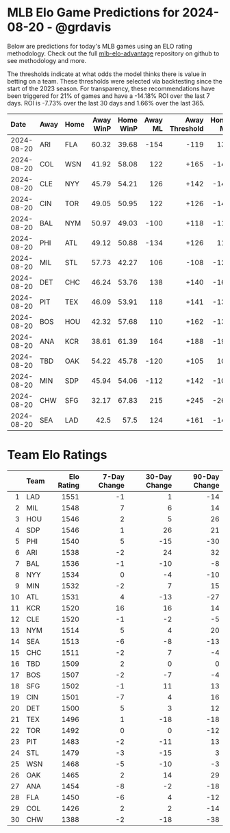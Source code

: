 # MLB Elo Game Predictions for 2024-08-20 - @grdavis
Below are predictions for today's MLB games using an ELO rating methodology. Check out the full [mlb-elo-advantage](https://github.com/grdavis/mlb-elo-advantage) repository on github to see methodology and more.

The thresholds indicate at what odds the model thinks there is value in betting on a team. These thresholds were selected via backtesting since the start of the 2023 season. For transparency, these recommendations have been triggered for 21% of games and have a -14.18% ROI over the last 7 days. ROI is -7.73% over the last 30 days and 1.66% over the last 365.

| Date       | Away   | Home   |   Away WinP |   Home WinP |   Away ML |   Away Threshold |   Home ML |   Home Threshold |
|:-----------|:-------|:-------|------------:|------------:|----------:|-----------------:|----------:|-----------------:|
| 2024-08-20 | ARI    | FLA    |       60.32 |       39.68 |      -154 |             -119 |       130 |             +180 |
| 2024-08-20 | COL    | WSN    |       41.92 |       58.08 |       122 |             +165 |      -144 |             -110 |
| 2024-08-20 | CLE    | NYY    |       45.79 |       54.21 |       126 |             +142 |      -148 |             +105 |
| 2024-08-20 | CIN    | TOR    |       49.05 |       50.95 |       122 |             +126 |      -144 |             +118 |
| 2024-08-20 | BAL    | NYM    |       50.97 |       49.03 |      -100 |             +118 |      -118 |             +126 |
| 2024-08-20 | PHI    | ATL    |       49.12 |       50.88 |      -134 |             +126 |       114 |             +118 |
| 2024-08-20 | MIL    | STL    |       57.73 |       42.27 |       106 |             -108 |      -124 |             +163 |
| 2024-08-20 | DET    | CHC    |       46.24 |       53.76 |       138 |             +140 |      -164 |             +106 |
| 2024-08-20 | PIT    | TEX    |       46.09 |       53.91 |       118 |             +141 |      -138 |             +106 |
| 2024-08-20 | BOS    | HOU    |       42.32 |       57.68 |       110 |             +162 |      -130 |             -108 |
| 2024-08-20 | ANA    | KCR    |       38.61 |       61.39 |       164 |             +188 |      -196 |             -124 |
| 2024-08-20 | TBD    | OAK    |       54.22 |       45.78 |      -120 |             +105 |       102 |             +142 |
| 2024-08-20 | MIN    | SDP    |       45.94 |       54.06 |      -112 |             +142 |      -104 |             +105 |
| 2024-08-20 | CHW    | SFG    |       32.17 |       67.83 |       215 |             +245 |      -260 |             -157 |
| 2024-08-20 | SEA    | LAD    |       42.5  |       57.5  |       124 |             +161 |      -146 |             -107 |

# Team Elo Ratings
|    | Team   |   Elo Rating |   7-Day Change |   30-Day Change |   90-Day Change |
|---:|:-------|-------------:|---------------:|----------------:|----------------:|
|  1 | LAD    |         1551 |             -1 |               1 |             -14 |
|  2 | MIL    |         1548 |              7 |               6 |              14 |
|  3 | HOU    |         1546 |              2 |               5 |              26 |
|  4 | SDP    |         1546 |              1 |              26 |              21 |
|  5 | PHI    |         1540 |              5 |             -15 |             -30 |
|  6 | ARI    |         1538 |             -2 |              24 |              32 |
|  7 | BAL    |         1536 |             -1 |             -10 |              -8 |
|  8 | NYY    |         1534 |              0 |              -4 |             -10 |
|  9 | MIN    |         1532 |             -2 |               7 |              15 |
| 10 | ATL    |         1531 |              4 |             -13 |             -27 |
| 11 | KCR    |         1520 |             16 |              16 |              14 |
| 12 | CLE    |         1520 |             -1 |              -2 |              -5 |
| 13 | NYM    |         1514 |              5 |               4 |              20 |
| 14 | SEA    |         1513 |             -6 |              -8 |             -13 |
| 15 | CHC    |         1511 |             -2 |               7 |              -4 |
| 16 | TBD    |         1509 |              2 |               0 |               0 |
| 17 | BOS    |         1507 |             -2 |              -7 |              -4 |
| 18 | SFG    |         1502 |             -1 |              11 |              13 |
| 19 | CIN    |         1501 |             -7 |               4 |              16 |
| 20 | DET    |         1500 |              5 |               3 |              12 |
| 21 | TEX    |         1496 |              1 |             -18 |             -18 |
| 22 | TOR    |         1492 |              0 |               0 |             -12 |
| 23 | PIT    |         1483 |             -2 |             -11 |              13 |
| 24 | STL    |         1479 |             -3 |             -15 |               3 |
| 25 | WSN    |         1468 |             -5 |             -10 |              -3 |
| 26 | OAK    |         1465 |              2 |              14 |              29 |
| 27 | ANA    |         1454 |             -8 |              -2 |             -18 |
| 28 | FLA    |         1450 |             -6 |               4 |             -12 |
| 29 | COL    |         1426 |              2 |               2 |             -14 |
| 30 | CHW    |         1388 |             -2 |             -18 |             -38 |